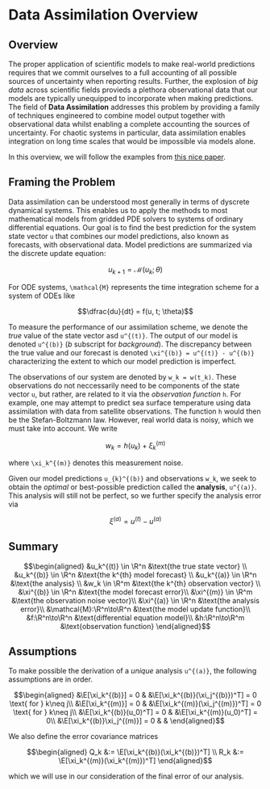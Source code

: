 # Data Assimilation Overview

## Overview

The proper application of scientific models to make real-world predictions requires that we commit ourselves to a full accounting of all possible sources of uncertainty when reporting results. Further, the explosion of *big data* across scientific fields provieds a plethora observational data that our models are typically unequipped to incorporate when making predictions. The field of **Data Assimilation** addresses this problem by providing a family of techniques engineered to combine model output together with observational data whilst enabling a complete accounting the sources of uncertainty. For chaotic systems in particular, data assimilation enables integration on long time scales that would be impossible via models alone. 


In this overview, we will follow the examples from [this nice paper](https://www.mdpi.com/2311-5521/5/4/225/htm). 

## Framing the Problem
Data assimilation can be understood most generally in terms of dyscrete dynamical systems. This enables us to apply the methods to most mathematical models from gridded PDE solvers to systems of ordinary differential equations. Our goal is to find the best prediction for the system state vector ``u`` that combines our model predictions, also known as forecasts, with observational data. Model predictions are summarized via the discrete update equation: 

```math
u_{k+1} = \mathcal{M}(u_k; \theta)
```

For ODE systems, ``\mathcal{M}`` represents the time integration scheme for a system of ODEs like 

```math
\dfrac{du}{dt} = f(u, t; \theta)
```

To measure the performance of our assimilation scheme, we denote the *true* value of the state vector asd ``u^{(t)}``. The output of our model is denoted ``u^{(b)}`` (*b* subscript for *background*). The discrepancy between the true value and our forecast is denoted ``\xi^{(b)} = u^{(t)} - u^{(b)}`` characterizing the extent to which our model prediction is imperfect. 

The observations of our system are denoted by ``w_k = w(t_k)``. These observations do not neccessarily need to be components of the state vector ``u``, but rather, are related to it via the *observation function* ``h``. For example, one may attempt to predict sea surface temperature using data assimilation with data from satellite observations. The function ``h`` would then be the Stefan-Boltzmann law. However, real world data is noisy, which we must take into account. We write 
```math
w_k = h(u_k) + \xi_k^{(m)}
```
where ``\xi_k^{(m)}`` denotes this measurement noise. 


Given our model predictions ``u_{k}^{(b)}`` and observations ``w_k``, we seek to obtain the *optimal* or best-possible prediction called the **analysis**, ``u^{(a)}``. This analysis will still not be perfect, so we further specify the analysis error via 
```math
\xi^{(a)} = u^{(t)} - u^{(a)}
```


## Summary 

```math
\begin{aligned}
    &u_k^{(t)} \in \R^n &\text{the true state vector} \\ 
    &u_k^{(b)} \in \R^n &\text{the k^{th} model forecast} \\ 
    &u_k^{(a)} \in \R^n &\text{the analysis} \\ 
    &w_k \in \R^m &\text{the k^{th} observation vector} \\ 
    &\xi^{(b)} \in \R^n &\text{the model forecast error}\\
    &\xi^{(m)} \in \R^m &\text{the observation noise vector}\\ 
    &\xi^{(a)} \in \R^n &\text{the analysis error}\\
    &\mathcal{M}:\R^n\to\R^n &\text{the model update function}\\
    &f:\R^n\to\R^n &\text{differential equation model}\\ 
    &h:\R^n\to\R^m  &\text{observation function}
\end{aligned}
```

## Assumptions
To make possible the derivation of a *unique* analysis ``u^{(a)}``, the following assumptions are in order.
```math
\begin{aligned}
    &\E[\xi_k^{(b)}] = 0 & &\E[\xi_k^{(b)}(\xi_j^{(b)})^T] = 0 \text{ for } k\neq j\\
    &\E[\xi_k^{(m)}] = 0 & &\E[\xi_k^{(m)}(\xi_j^{(m)})^T] = 0 \text{ for } k\neq j\\
    &\E[\xi_k^{(b)}(u_0)^T] = 0 & &\E[\xi_k^{(m)}(u_0)^T] = 0\\
    &\E[\xi_k^{(b)}\xi_j^{(m)}] = 0 & & 
\end{aligned}
```

We also define the error covariance matrices
```math
\begin{aligned}
    Q_k &:= \E[\xi_k^{(b)}(\xi_k^{(b)})^T] \\ 
    R_k &:= \E[\xi_k^{(m)}(\xi_k^{(m)})^T]
\end{aligned}
```

which we will use in our consideration of the final error of our analysis.
